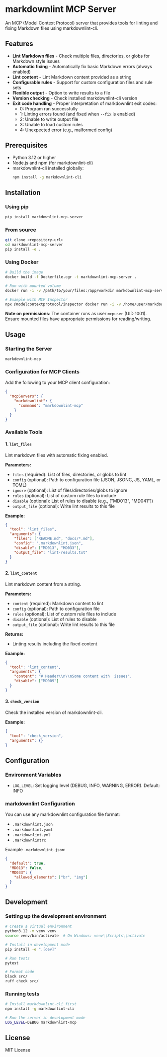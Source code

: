 # markdownlint MCP Server

An MCP (Model Context Protocol) server that provides tools for linting and fixing Markdown files using markdownlint-cli.

## Features

- **Lint Markdown files** - Check multiple files, directories, or globs for Markdown style issues
- **Automatic fixing** - Automatically fix basic Markdown errors (always enabled)
- **Lint content** - Lint Markdown content provided as a string
- **Configurable rules** - Support for custom configuration files and rule sets
- **Flexible output** - Option to write results to a file
- **Version checking** - Check installed markdownlint-cli version
- **Exit code handling** - Proper interpretation of markdownlint exit codes:
  - 0: Program ran successfully
  - 1: Linting errors found (and fixed when `--fix` is enabled)
  - 2: Unable to write output file
  - 3: Unable to load custom rules
  - 4: Unexpected error (e.g., malformed config)

## Prerequisites

- Python 3.12 or higher
- Node.js and npm (for markdownlint-cli)
- markdownlint-cli installed globally:
  ```bash
  npm install -g markdownlint-cli
  ```

## Installation

### Using pip

```bash
pip install markdownlint-mcp-server
```

### From source

```bash
git clone <repository-url>
cd markdownlint-mcp-server
pip install -e .
```

### Using Docker

```bash
# Build the image
docker build -f Dockerfile.cgr -t markdownlint-mcp-server .

# Run with mounted volume
docker run -i -v /path/to/your/files:/app/workdir markdownlint-mcp-server

# Example with MCP Inspector
npx @modelcontextprotocol/inspector docker run -i -v /home/user/markdown-files:/app/workdir markdownlint-mcp-server
```

**Note on permissions**: The container runs as user `mcpuser` (UID 1001). Ensure mounted files have appropriate permissions for reading/writing.

## Usage

### Starting the Server

```bash
markdownlint-mcp
```

### Configuration for MCP Clients

Add the following to your MCP client configuration:

```json
{
  "mcpServers": {
    "markdownlint": {
      "command": "markdownlint-mcp"
    }
  }
}
```

### Available Tools

#### 1. `lint_files`
Lint markdown files with automatic fixing enabled.

**Parameters:**
- `files` (required): List of files, directories, or globs to lint
- `config` (optional): Path to configuration file (JSON, JSONC, JS, YAML, or TOML)
- `ignore` (optional): List of files/directories/globs to ignore
- `rules` (optional): List of custom rule files to include
- `disable` (optional): List of rules to disable (e.g., ["MD013", "MD041"])
- `output_file` (optional): Write lint results to this file

**Example:**
```json
{
  "tool": "lint_files",
  "arguments": {
    "files": ["README.md", "docs/*.md"],
    "config": ".markdownlint.json",
    "disable": ["MD013", "MD033"],
    "output_file": "lint-results.txt"
  }
}
```

#### 2. `lint_content`
Lint markdown content from a string.

**Parameters:**
- `content` (required): Markdown content to lint
- `config` (optional): Path to configuration file
- `rules` (optional): List of custom rule files to include
- `disable` (optional): List of rules to disable
- `output_file` (optional): Write lint results to this file

**Returns:**
- Linting results including the fixed content

**Example:**
```json
{
  "tool": "lint_content",
  "arguments": {
    "content": "# Header\\n\\nSome content with  issues",
    "disable": ["MD009"]
  }
}
```

#### 3. `check_version`
Check the installed version of markdownlint-cli.

**Example:**
```json
{
  "tool": "check_version",
  "arguments": {}
}
```

## Configuration

### Environment Variables

- `LOG_LEVEL`: Set logging level (DEBUG, INFO, WARNING, ERROR). Default: INFO

### markdownlint Configuration

You can use any markdownlint configuration file format:
- `.markdownlint.json`
- `.markdownlint.yaml`
- `.markdownlint.yml`
- `.markdownlintrc`

Example `.markdownlint.json`:
```json
{
  "default": true,
  "MD013": false,
  "MD033": {
    "allowed_elements": ["br", "img"]
  }
}
```

## Development

### Setting up the development environment

```bash
# Create a virtual environment
python3.12 -m venv venv
source venv/bin/activate  # On Windows: venv\\Scripts\\activate

# Install in development mode
pip install -e ".[dev]"

# Run tests
pytest

# Format code
black src/
ruff check src/
```

### Running tests

```bash
# Install markdownlint-cli first
npm install -g markdownlint-cli

# Run the server in development mode
LOG_LEVEL=DEBUG markdownlint-mcp
```

## License

MIT License